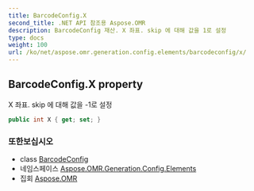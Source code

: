 ```yaml
---
title: BarcodeConfig.X
second_title: .NET API 참조용 Aspose.OMR
description: BarcodeConfig 재산. X 좌표. skip 에 대해 값을 1로 설정
type: docs
weight: 100
url: /ko/net/aspose.omr.generation.config.elements/barcodeconfig/x/
---
```

## BarcodeConfig.X property

X 좌표. skip 에 대해 값을 -1로 설정

```csharp
public int X { get; set; }
```

### 또한보십시오

* class [BarcodeConfig](../)
* 네임스페이스 [Aspose.OMR.Generation.Config.Elements](../../barcodeconfig/)
* 집회 [Aspose.OMR](../../../)


